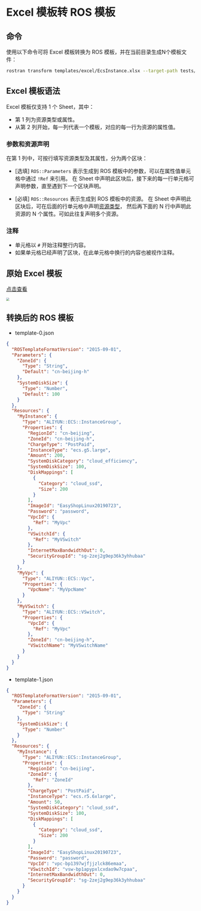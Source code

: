 # Excel 模板转 ROS 模板
## 命令
使用以下命令可将 Excel 模板转换为 ROS 模板，并在当前目录生成N个模板文件：

```bash
rostran transform templates/excel/EcsInstance.xlsx --target-path tests/template.json
```

## Excel 模板语法
Excel 模板仅支持 1 个 Sheet，其中：
* 第 1 列为资源类型或属性。
* 从第 2 列开始，每一列代表一个模板，对应的每一行为资源的属性值。

### 参数和资源声明
在第 1 列中，可按行填写资源类型及其属性，分为两个区块：
* [选填] `ROS::Parameters` 表示生成到 ROS 模板中的参数，可以在属性值单元格中通过 `!Ref` 来引用。
在 Sheet 中声明此区块后，接下来的每一行单元格可声明参数，直至遇到下一个区块声明。

* [必填] `ROS::Resources` 表示生成到 ROS 模板中的资源。
在 Sheet 中声明此区块后，可在后面的行单元格中声明[资源类型](https://www.alibabacloud.com/help/doc-detail/127039.htm)，
然后再下面的 N 行中声明此资源的 N 个属性。可如此往复声明多个资源。

### 注释
* 单元格以 `#` 开始注释整行内容。
* 如果单元格已经声明了区块，在此单元格中换行的内容也被视作注释。


## 原始 Excel 模板
[点击查看](https://github.com/aliyun/alibabacloud-ros-tool-transformer/blob/master/templates/excel/EcsInstance.xlsx)

<img src="https://github.com/aliyun/alibabacloud-ros-tool-transformer/raw/master/docs/_media/example-excel.png" style="zoom:50%" />

## 转换后的 ROS 模板
- template-0.json
```json
{
  "ROSTemplateFormatVersion": "2015-09-01",
  "Parameters": {
    "ZoneId": {
      "Type": "String",
      "Default": "cn-beijing-h"
    },
    "SystemDiskSize": {
      "Type": "Number",
      "Default": 100
    }
  },
  "Resources": {
    "MyInstance": {
      "Type": "ALIYUN::ECS::InstanceGroup",
      "Properties": {
        "RegionId": "cn-beijing",
        "ZoneId": "cn-beijing-h",
        "ChargeType": "PostPaid",
        "InstanceType": "ecs.g5.large",
        "Amount": 200,
        "SystemDiskCategory": "cloud_efficiency",
        "SystemDiskSize": 100,
        "DiskMappings": [
          {
            "Category": "cloud_ssd",
            "Size": 200
          }
        ],
        "ImageId": "EasyShopLinux20190723",
        "Password": "password",
        "VpcId": {
          "Ref": "MyVpc"
        },
        "VSwitchId": {
          "Ref": "MyVSwitch"
        },
        "InternetMaxBandwidthOut": 0,
        "SecurityGroupId": "sg-2zej2g9ep36k3yhhubaa"
      }
    },
    "MyVpc": {
      "Type": "ALIYUN::ECS::Vpc",
      "Properties": {
        "VpcName": "MyVpcName"
      }
    },
    "MyVSwitch": {
      "Type": "ALIYUN::ECS::VSwitch",
      "Properties": {
        "VpcId": {
          "Ref": "MyVpc"
        },
        "ZoneId": "cn-beijing-h",
        "VSwitchName": "MyVSwitchName"
      }
    }
  }
}
```
- template-1.json
```json
{
  "ROSTemplateFormatVersion": "2015-09-01",
  "Parameters": {
    "ZoneId": {
      "Type": "String"
    },
    "SystemDiskSize": {
      "Type": "Number"
    }
  },
  "Resources": {
    "MyInstance": {
      "Type": "ALIYUN::ECS::InstanceGroup",
      "Properties": {
        "RegionId": "cn-beijing",
        "ZoneId": {
          "Ref": "ZoneId"
        },
        "ChargeType": "PostPaid",
        "InstanceType": "ecs.r5.6xlarge",
        "Amount": 50,
        "SystemDiskCategory": "cloud_ssd",
        "SystemDiskSize": 100,
        "DiskMappings": [
          {
            "Category": "cloud_ssd",
            "Size": 200
          }
        ],
        "ImageId": "EasyShopLinux20190723",
        "Password": "password",
        "VpcId": "vpc-bp1397wjfjjzlck86emaa",
        "VSwitchId": "vsw-bp1apypxlcxdao9w7cpaa",
        "InternetMaxBandwidthOut": 0,
        "SecurityGroupId": "sg-2zej2g9ep36k3yhhubaa"
      }
    }
  }
}
```



